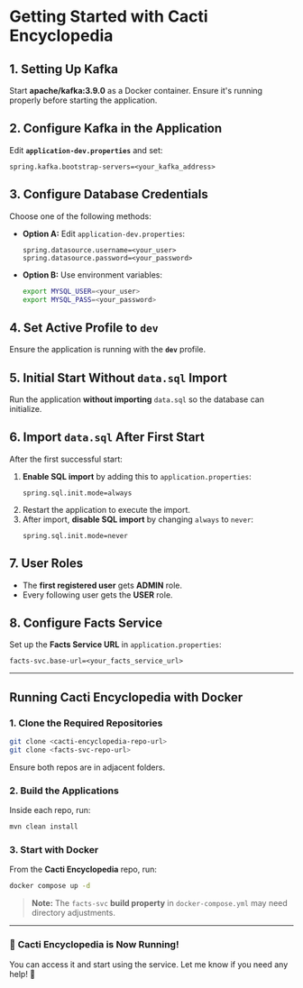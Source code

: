 # Getting Started with Cacti Encyclopedia

## **1. Setting Up Kafka**
Start **apache/kafka:3.9.0** as a Docker container. Ensure it's running properly before starting the application.

## **2. Configure Kafka in the Application**
Edit **`application-dev.properties`** and set:
```properties
spring.kafka.bootstrap-servers=<your_kafka_address>
```

## **3. Configure Database Credentials**
Choose one of the following methods:
- **Option A:** Edit `application-dev.properties`:
  ```properties
  spring.datasource.username=<your_user>
  spring.datasource.password=<your_password>
  ```
- **Option B:** Use environment variables:
  ```bash
  export MYSQL_USER=<your_user>
  export MYSQL_PASS=<your_password>
  ```

## **4. Set Active Profile to `dev`**
Ensure the application is running with the **`dev`** profile.

## **5. Initial Start Without `data.sql` Import**
Run the application **without importing** `data.sql` so the database can initialize.

## **6. Import `data.sql` After First Start**
After the first successful start:
1. **Enable SQL import** by adding this to `application.properties`:
   ```properties
   spring.sql.init.mode=always
   ```
2. Restart the application to execute the import.
3. After import, **disable SQL import** by changing `always` to `never`:
   ```properties
   spring.sql.init.mode=never
   ```

## **7. User Roles**
- The **first registered user** gets **ADMIN** role.
- Every following user gets the **USER** role.

## **8. Configure Facts Service**
Set up the **Facts Service URL** in `application.properties`:
```properties
facts-svc.base-url=<your_facts_service_url>
```

---

## **Running Cacti Encyclopedia with Docker**

### **1. Clone the Required Repositories**
```bash
git clone <cacti-encyclopedia-repo-url>
git clone <facts-svc-repo-url>
```
Ensure both repos are in adjacent folders.

### **2. Build the Applications**
Inside each repo, run:
```bash
mvn clean install
```

### **3. Start with Docker**
From the **Cacti Encyclopedia** repo, run:
```bash
docker compose up -d
```
> **Note:** The `facts-svc` **build property** in `docker-compose.yml` may need directory adjustments.

---

### 🎉 **Cacti Encyclopedia is Now Running!**
You can access it and start using the service. Let me know if you need any help! 🚀
